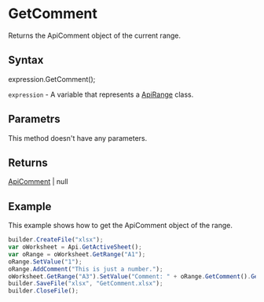 # GetComment

Returns the ApiComment object of the current range.

## Syntax

expression.GetComment();

`expression` - A variable that represents a [ApiRange](../ApiRange.md) class.

## Parametrs

This method doesn't have any parameters.

## Returns

[ApiComment](../../ApiComment/ApiComment.md) &#124; null

## Example

This example shows how to get the ApiComment object of the range.

```javascript
builder.CreateFile("xlsx");
var oWorksheet = Api.GetActiveSheet();
var oRange = oWorksheet.GetRange("A1");
oRange.SetValue("1");
oRange.AddComment("This is just a number.");
oWorksheet.GetRange("A3").SetValue("Comment: " + oRange.GetComment().GetText());
builder.SaveFile("xlsx", "GetComment.xlsx");
builder.CloseFile();
```